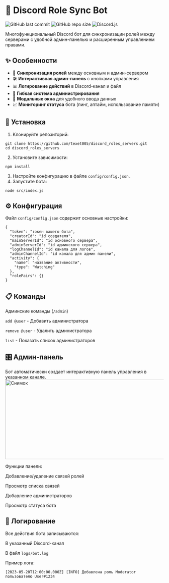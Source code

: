 # 🤖 Discord Role Sync Bot

![GitHub last commit](https://img.shields.io/github/last-commit/texet005/discord_roles_servers)
![GitHub repo size](https://img.shields.io/github/repo-size/texet005/discord_roles_servers)
![Discord.js](https://img.shields.io/badge/discord.js-v14-blue.svg)

Многофункциональный Discord бот для синхронизации ролей между серверами с удобной админ-панелью и расширенным управлением правами.

## ✨ Особенности

- 🔄 **Синхронизация ролей** между основным и админ-сервером
- 🛠 **Интерактивная админ-панель** с кнопками управления
- 📊 **Логирование действий** в Discord-канал и файл
- 👑 **Гибкая система администрирования**
- 📱 **Модальные окна** для удобного ввода данных
- 📈 **Мониторинг статуса** бота (пинг, аптайм, использование памяти)

## 🚀 Установка

1. Клонируйте репозиторий:
```
git clone https://github.com/texet005/discord_roles_servers.git
cd discord_roles_servers
```
2. Установите зависимости:
```
npm install
```
3. Настройте конфигурацию в файле `config/config.json`.
4. Запустите бота:
```
node src/index.js
```

## ⚙️ Конфигурация
Файл `config/config.json` содержит основные настройки:
```
{
  "token": "токен вашего бота",
  "creatorId": "id создателя",
  "mainServerId": "id основного сервера",
  "adminServerId": "id админского сервера",
  "logChannelId": "id канала для логов",
  "adminChannelId": "id канала для админ панели",
  "activity": {
    "name": "название активности",
    "type": "Watching"
  },
  "rolePairs": {}
}
```

## 📋 Команды
Админские команды (`/admin`)

`add @user` - Добавить администратора

`remove @user` - Удалить администратора

`list` - Показать список администраторов

## 🎛 Админ-панель
Бот автоматически создает интерактивную панель управления в указанном канале.
<img width="567" height="252" alt="Снимок" src="https://github.com/user-attachments/assets/9694b869-f2e0-450c-9541-a89276c58f8b" />

Функции панели:

Добавление/удаление связей ролей

Просмотр списка связей

Добавление администраторов

Просмотр статуса бота

## 📜 Логирование
Все действия бота записываются:

В указанный Discord-канал

В файл `logs/bot.log`

Пример лога:

``[2023-05-20T12:00:00.000Z] [INFO] Добавлена роль Moderator пользователю User#1234``


